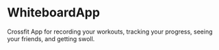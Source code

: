 # WhiteboardApp
Crossfit App for recording your workouts, tracking your progress, seeing your friends, and getting swoll.
